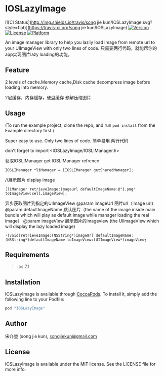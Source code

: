 # IOSLazyImage

[![CI Status](http://img.shields.io/travis/song jie kun/IOSLazyImage.svg?style=flat)](https://travis-ci.org/song jie kun/IOSLazyImage)
[![Version](https://img.shields.io/cocoapods/v/IOSLazyImage.svg?style=flat)](http://cocoapods.org/pods/IOSLazyImage)
[![License](https://img.shields.io/cocoapods/l/IOSLazyImage.svg?style=flat)](http://cocoapods.org/pods/IOSLazyImage)
[![Platform](https://img.shields.io/cocoapods/p/IOSLazyImage.svg?style=flat)](http://cocoapods.org/pods/IOSLazyImage)

An image manager library to help you lazily load image from remote url to your UIImageView with only two lines of code.
只需要两行代码，就能帮你的app实现图片lazy loading的功能。

## Feature

2 levels of cache.Memory cache,Disk cache
decompress image before loading into memory.

2层缓存，内存缓存，硬盘缓存
预解压缩图片

## Usage

(To run the example project, clone the repo, and run `pod install` from the Example directory first.)

Super easy to use. 
Only two lines of code.
简单易用
两行代码


don't forget to import <IOSLazyImage/IOSLIManager.h>

获取IOSLIManager   get IOSLIManager refrence

```objc
IOSLIManager *liManager = [IOSLIManager getSharedManager];
```

//展示图片 display image
```objc
[liManager retrieveImage:imageurl defaultImageName:@"1.png" toImageView:cell.imageView];
```

异步获取图片到指定的UIImageView
@param imageUrl         图片url（image url)
@param defaultImageName 默认图片（the name of the image inside main bundle which will play as default image while manager loading the real image）
@param imageView        展示图片的imageview (the UIImageView which will display the lazy loaded image)
```objc
-(void)retrieveImage:(NSString*)imageUrl defaultImageName:(NSString*)defaultImageName toImageView:(UIImageView*)imageView;
```

## Requirements
>ios 7.1

## Installation

IOSLazyImage is available through [CocoaPods](http://cocoapods.org). To install
it, simply add the following line to your Podfile:

```ruby
pod "IOSLazyImage"
```

## Author

宋介堃 (song jie kun), songjiekun@gmail.com

## License

IOSLazyImage is available under the MIT license. See the LICENSE file for more info.
